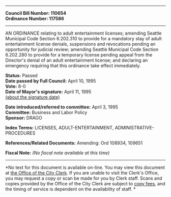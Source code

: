 * * * * *  
  
**Council Bill Number: [](#h0)[](#h2)110654**   
**Ordinance Number: 117586**  
  
* * * * *  
  
AN ORDINANCE relating to adult entertainment licenses; amending Seattle Municipal Code Section 6.202.310 to provide for a mandatory stay of adult entertainment license denials, suspensions and revocations pending an opportunity for judicial review; amending Seattle Municipal Code Section 6.202.280 to provide for a temporary license pending appeal from the Director's denial of an adult entertainment license; and declaring an emergency requiring that this ordinance take effect immediately.  
  
**Status:** Passed   
**Date passed by Full Council:** April 10, 1995   
**Vote:** 8-0   
**Date of Mayor's signature:** April 11, 1995   
[(about the signature date)](/~public/approvaldate.htm)   
  
  
**Date introduced/referred to committee:** April 3, 1995   
**Committee:** Business and Labor Policy   
**Sponsor:** DRAGO   
  
**Index Terms:** LICENSES, ADULT-ENTERTAINMENT, ADMINISTRATIVE-PROCEDURES  
  
**References/Related Documents:** Amending: Ord 108934, 109651  
  
**Fiscal Note:** *(No fiscal note available at this time)*  
  
* * * * *  
  
*No text for this document is available on-line. You may view this document at [the Office of the City Clerk](http://www.seattle.gov/leg/clerk/contactUs.htm). If you are unable to visit the Clerk's Office, you may request a copy or scan be made for you by Clerk staff. Scans and copies provided by the Office of the City Clerk are subject to [copy fees](http://clerk.seattle.gov/~public/clerkfees.htm), and the timing of service is dependent on the availability of staff. *  
  
  
